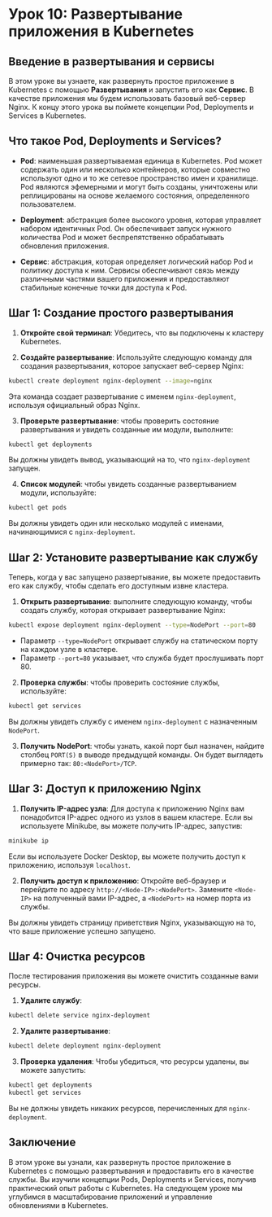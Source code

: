# Урок 10: Развертывание приложения в Kubernetes

## Введение в развертывания и сервисы

В этом уроке вы узнаете, как развернуть простое приложение в Kubernetes с помощью **Развертывания** и запустить его как **Сервис**. В качестве приложения мы будем использовать базовый веб-сервер Nginx. К концу этого урока вы поймете концепции Pod, Deployments и Services в Kubernetes.

## Что такое Pod, Deployments и Services?

- **Pod**: наименьшая развертываемая единица в Kubernetes. Pod может содержать один или несколько контейнеров, которые совместно используют одно и то же сетевое пространство имен и хранилище. Pod являются эфемерными и могут быть созданы, уничтожены или реплицированы на основе желаемого состояния, определенного пользователем.

- **Deployment**: абстракция более высокого уровня, которая управляет набором идентичных Pod. Он обеспечивает запуск нужного количества Pod и может беспрепятственно обрабатывать обновления приложения.

- **Сервис**: абстракция, которая определяет логический набор Pod и политику доступа к ним. Сервисы обеспечивают связь между различными частями вашего приложения и предоставляют стабильные конечные точки для доступа к Pod.

## Шаг 1: Создание простого развертывания

1. **Откройте свой терминал**: Убедитесь, что вы подключены к кластеру Kubernetes.

2. **Создайте развертывание**: Используйте следующую команду для создания развертывания, которое запускает веб-сервер Nginx:

```bash
kubectl create deployment nginx-deployment --image=nginx
```

Эта команда создает развертывание с именем `nginx-deployment`, используя официальный образ Nginx.

3. **Проверьте развертывание**: чтобы проверить состояние развертывания и увидеть созданные им модули, выполните:

```bash
kubectl get deployments
```

Вы должны увидеть вывод, указывающий на то, что `nginx-deployment` запущен.

4. **Список модулей**: чтобы увидеть созданные развертыванием модули, используйте:

```bash
kubectl get pods
```

Вы должны увидеть один или несколько модулей с именами, начинающимися с `nginx-deployment`.

## Шаг 2: Установите развертывание как службу

Теперь, когда у вас запущено развертывание, вы можете предоставить его как службу, чтобы сделать его доступным извне кластера.

1. **Открыть развертывание**: выполните следующую команду, чтобы создать службу, которая открывает развертывание Nginx:

```bash
kubectl expose deployment nginx-deployment --type=NodePort --port=80
```

- Параметр `--type=NodePort` открывает службу на статическом порту на каждом узле в кластере.
- Параметр `--port=80` указывает, что служба будет прослушивать порт 80.

2. **Проверка службы**: чтобы проверить состояние службы, используйте:

```bash
kubectl get services
```

Вы должны увидеть службу с именем `nginx-deployment` с назначенным `NodePort`.

3. **Получить NodePort**: чтобы узнать, какой порт был назначен, найдите столбец `PORT(S)` в выводе предыдущей команды. Он будет выглядеть примерно так: `80:<NodePort>/TCP`.

## Шаг 3: Доступ к приложению Nginx

1. **Получить IP-адрес узла**: Для доступа к приложению Nginx вам понадобится IP-адрес одного из узлов в вашем кластере. Если вы используете Minikube, вы можете получить IP-адрес, запустив:

```bash
minikube ip
```

Если вы используете Docker Desktop, вы можете получить доступ к приложению, используя `localhost`.

2. **Получить доступ к приложению**: Откройте веб-браузер и перейдите по адресу `http://<Node-IP>:<NodePort>`. Замените `<Node-IP>` на полученный вами IP-адрес, а `<NodePort>` на номер порта из службы.

Вы должны увидеть страницу приветствия Nginx, указывающую на то, что ваше приложение успешно запущено.

## Шаг 4: Очистка ресурсов

После тестирования приложения вы можете очистить созданные вами ресурсы.

1. **Удалите службу**:

```bash
kubectl delete service nginx-deployment
```

2. **Удалите развертывание**:

```bash
kubectl delete deployment nginx-deployment
```

3. **Проверка удаления**: Чтобы убедиться, что ресурсы удалены, вы можете запустить:

```bash
kubectl get deployments
kubectl get services
```

Вы не должны увидеть никаких ресурсов, перечисленных для `nginx-deployment`.

## Заключение

В этом уроке вы узнали, как развернуть простое приложение в Kubernetes с помощью развертывания и предоставить его в качестве службы. Вы изучили концепции Pods, Deployments и Services, получив практический опыт работы с Kubernetes. На следующем уроке мы углубимся в масштабирование приложений и управление обновлениями в Kubernetes.
